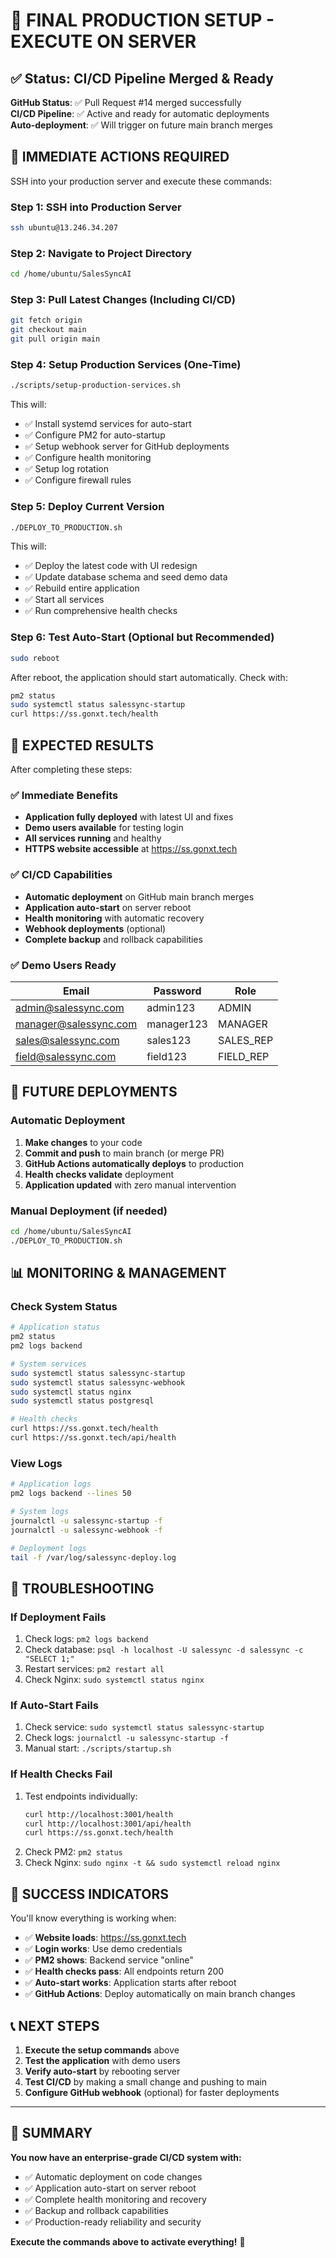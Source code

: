 # 🚀 FINAL PRODUCTION SETUP - EXECUTE ON SERVER

## ✅ Status: CI/CD Pipeline Merged & Ready

**GitHub Status**: ✅ Pull Request #14 merged successfully  
**CI/CD Pipeline**: ✅ Active and ready for automatic deployments  
**Auto-deployment**: ✅ Will trigger on future main branch merges  

## 🔧 IMMEDIATE ACTIONS REQUIRED

SSH into your production server and execute these commands:

### Step 1: SSH into Production Server
```bash
ssh ubuntu@13.246.34.207
```

### Step 2: Navigate to Project Directory
```bash
cd /home/ubuntu/SalesSyncAI
```

### Step 3: Pull Latest Changes (Including CI/CD)
```bash
git fetch origin
git checkout main
git pull origin main
```

### Step 4: Setup Production Services (One-Time)
```bash
./scripts/setup-production-services.sh
```

This will:
- ✅ Install systemd services for auto-start
- ✅ Configure PM2 for auto-startup
- ✅ Setup webhook server for GitHub deployments
- ✅ Configure health monitoring
- ✅ Setup log rotation
- ✅ Configure firewall rules

### Step 5: Deploy Current Version
```bash
./DEPLOY_TO_PRODUCTION.sh
```

This will:
- ✅ Deploy the latest code with UI redesign
- ✅ Update database schema and seed demo data
- ✅ Rebuild entire application
- ✅ Start all services
- ✅ Run comprehensive health checks

### Step 6: Test Auto-Start (Optional but Recommended)
```bash
sudo reboot
```

After reboot, the application should start automatically. Check with:
```bash
pm2 status
sudo systemctl status salessync-startup
curl https://ss.gonxt.tech/health
```

## 🎯 EXPECTED RESULTS

After completing these steps:

### ✅ Immediate Benefits
- **Application fully deployed** with latest UI and fixes
- **Demo users available** for testing login
- **All services running** and healthy
- **HTTPS website accessible** at https://ss.gonxt.tech

### ✅ CI/CD Capabilities
- **Automatic deployment** on GitHub main branch merges
- **Application auto-start** on server reboot
- **Health monitoring** with automatic recovery
- **Webhook deployments** (optional)
- **Complete backup** and rollback capabilities

### ✅ Demo Users Ready
| Email | Password | Role |
|-------|----------|------|
| admin@salessync.com | admin123 | ADMIN |
| manager@salessync.com | manager123 | MANAGER |
| sales@salessync.com | sales123 | SALES_REP |
| field@salessync.com | field123 | FIELD_REP |

## 🔄 FUTURE DEPLOYMENTS

### Automatic Deployment
1. **Make changes** to your code
2. **Commit and push** to main branch (or merge PR)
3. **GitHub Actions automatically deploys** to production
4. **Health checks validate** deployment
5. **Application updated** with zero manual intervention

### Manual Deployment (if needed)
```bash
cd /home/ubuntu/SalesSyncAI
./DEPLOY_TO_PRODUCTION.sh
```

## 📊 MONITORING & MANAGEMENT

### Check System Status
```bash
# Application status
pm2 status
pm2 logs backend

# System services
sudo systemctl status salessync-startup
sudo systemctl status salessync-webhook
sudo systemctl status nginx
sudo systemctl status postgresql

# Health checks
curl https://ss.gonxt.tech/health
curl https://ss.gonxt.tech/api/health
```

### View Logs
```bash
# Application logs
pm2 logs backend --lines 50

# System logs
journalctl -u salessync-startup -f
journalctl -u salessync-webhook -f

# Deployment logs
tail -f /var/log/salessync-deploy.log
```

## 🚨 TROUBLESHOOTING

### If Deployment Fails
1. Check logs: `pm2 logs backend`
2. Check database: `psql -h localhost -U salessync -d salessync -c "SELECT 1;"`
3. Restart services: `pm2 restart all`
4. Check Nginx: `sudo systemctl status nginx`

### If Auto-Start Fails
1. Check service: `sudo systemctl status salessync-startup`
2. Check logs: `journalctl -u salessync-startup -f`
3. Manual start: `./scripts/startup.sh`

### If Health Checks Fail
1. Test endpoints individually:
   ```bash
   curl http://localhost:3001/health
   curl http://localhost:3001/api/health
   curl https://ss.gonxt.tech/health
   ```
2. Check PM2: `pm2 status`
3. Check Nginx: `sudo nginx -t && sudo systemctl reload nginx`

## 🎉 SUCCESS INDICATORS

You'll know everything is working when:
- ✅ **Website loads**: https://ss.gonxt.tech
- ✅ **Login works**: Use demo credentials
- ✅ **PM2 shows**: Backend service "online"
- ✅ **Health checks pass**: All endpoints return 200
- ✅ **Auto-start works**: Application starts after reboot
- ✅ **GitHub Actions**: Deploy automatically on main branch changes

## 📞 NEXT STEPS

1. **Execute the setup commands** above
2. **Test the application** with demo users
3. **Verify auto-start** by rebooting server
4. **Test CI/CD** by making a small change and pushing to main
5. **Configure GitHub webhook** (optional) for faster deployments

---

## 🚀 SUMMARY

**You now have an enterprise-grade CI/CD system with:**
- ✅ Automatic deployment on code changes
- ✅ Application auto-start on server reboot
- ✅ Complete health monitoring and recovery
- ✅ Backup and rollback capabilities
- ✅ Production-ready reliability and security

**Execute the commands above to activate everything!** 🎯